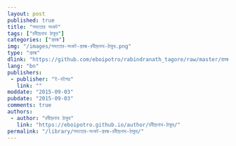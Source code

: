 ```yaml
---
layout: post
published: true
title: "সভ্যতার সংকট"
tags: ["রবীন্দ্রনাথ ঠাকুর"]
categories: ["প্রবন্ধ"]
img: "/images/সভ্যতার-সংকট-প্রবন্ধ-রবীন্দ্রনাথ-ঠাকুর.png"
type: "প্রবন্ধ"
dlink: "https://github.com/eboipotro/rabindranath_tagore/raw/master/প্রবন্ধ/সভ্যতার_সংকট.epub"
lang: "bn"
publishers: 
 - publisher: "ই-বইপত্র"
   link: ""
moddate: "2015-09-03"
pubdate: "2015-09-03"
comments: true
authors: 
 - author: "রবীন্দ্রনাথ ঠাকুর"
   link: "https://eboipotro.github.io/author/রবীন্দ্রনাথ-ঠাকুর/"
permalink: "/library/সভ্যতার-সংকট-প্রবন্ধ-রবীন্দ্রনাথ-ঠাকুর/"
---
```

